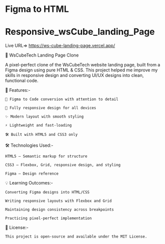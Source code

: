# Figma to HTML
# Responsive_wsCube_landing_Page

Live URL=> https://ws-cube-landing-page.vercel.app/

🎯 WsCubeTech Landing Page Clone

A pixel-perfect clone of the WsCubeTech website landing page, built from a Figma design using pure HTML & CSS.
This project helped me improve my skills in responsive design and converting UI/UX designs into clean, functional code.

🚀 Features:-

    🎨 Figma to Code conversion with attention to detail

    📱 Fully responsive design for all devices

    ✨ Modern layout with smooth styling

    ⚡ Lightweight and fast-loading

    🛠 Built with HTML5 and CSS3 only

🛠️ Technologies Used:-

    HTML5 – Semantic markup for structure

    CSS3 – Flexbox, Grid, responsive design, and styling

    Figma – Design reference

💡 Learning Outcomes:-

    Converting Figma designs into HTML/CSS

    Writing responsive layouts with Flexbox and Grid

    Maintaining design consistency across breakpoints

    Practicing pixel-perfect implementation

📜 License:-

    This project is open-source and available under the MIT License.